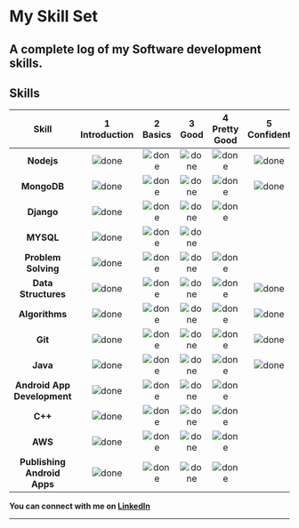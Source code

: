 # My Skill Set

A complete log of my Software development skills.
----

## Skills

[done]: https://user-images.githubusercontent.com/29199184/32275438-8385f5c0-bf0b-11e7-9406-42265f71e2bd.png "Done"

| Skill                        | 1<br>Introduction | 2<br>Basics   | 3<br>Good     | 4<br>Pretty Good | 5<br>Confident | 6<br>Awesome  |
| :--------------------------: | :---------------: | :-----------: | :-----------: | :--------------: | :------------: | :-----------: |
| **Nodejs**                    | ![done][done]     | ![done][done] | ![done][done] | ![done][done]    | ![done][done]  | ![done][done] |
| **MongoDB**                     | ![done][done]     | ![done][done] | ![done][done] | ![done][done]    | ![done][done]  | ![done][done] |
| **Django**               | ![done][done]     | ![done][done] | ![done][done] |      ![done][done]            |                |               |
| **MYSQL**                      | ![done][done]     | ![done][done] | ![done][done] |                  |                |               |
| **Problem Solving**         | ![done][done]     | ![done][done] | ![done][done] | ![done][done]    |                |               |
| **Data Structures**        | ![done][done]     | ![done][done] | ![done][done] | ![done][done]    | ![done][done]  |               |
| **Algorithms**             | ![done][done]     | ![done][done] | ![done][done] | ![done][done]    | ![done][done]  |               |
| **Git**      | ![done][done]     | ![done][done] | ![done][done] | ![done][done]    | ![done][done]  |               |
| **Java**                   | ![done][done]     | ![done][done] | ![done][done] | ![done][done]    | ![done][done]  |               |
| **Android App Development**                | ![done][done]     | ![done][done] | ![done][done] | ![done][done]    |                |               |
| **C++**                   | ![done][done]     | ![done][done] | ![done][done] | ![done][done]    |                |               |
| **AWS**       | ![done][done]     | ![done][done] | ![done][done] |       ![done][done]           |                |               |
| **Publishing Android Apps**             | ![done][done]     | ![done][done] | ![done][done] | ![done][done]    |                |

**You can connect with me on [LinkedIn](https://www.linkedin.com/in/iwayankit/)**

---
